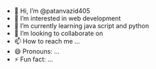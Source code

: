 - 👋 Hi, I’m @patanvazid405
- 👀 I’m interested in web development
- 🌱 I’m currently learning java script and python
- 💞️ I’m looking to collaborate on 
- 📫 How to reach me ...
- 😄 Pronouns: ...
- ⚡ Fun fact: ...

<!---
patanvazid405/patanvazid405 is a ✨ special ✨ repository because its `README.md` (this file) appears on your GitHub profile.
You can click the Preview link to take a look at your changes.
--->
